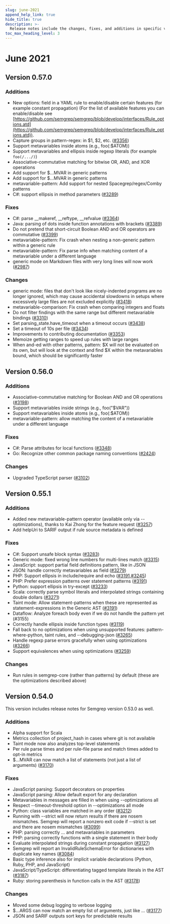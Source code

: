```yaml
---
slug: june-2021
append_help_link: true
hide_title: true
description: >-
  Release notes include the changes, fixes, and additions in specific versions of Semgrep.
toc_max_heading_level: 3
---
```


# June 2021

## Version 0.57.0

### Additions

- New options: field in a YAML rule to enable/disable certain features (for example constant propagation) (For the list of available features you can enable/disable see [https://github.com/semgrep/semgrep/blob/develop/interfaces/Rule_options.atd](https://github.com/semgrep/semgrep/blob/develop/interfaces/Rule_options.atd)).
- Capture groups in pattern-regex: in $1, $2, etc. ([#3356](https://github.com/semgrep/semgrep/issues/3356))
- Support metavariables inside atoms (e.g., foo(:$ATOM))
- Support metavariables and ellipsis inside regexp literals (for example `foo(/.../)`)
- Associative-commutative matching for bitwise OR, AND, and XOR operations
- Add support for $...MVAR in generic patterns
- Add support for $...MVAR in generic patterns
- metavariable-pattern: Add support for nested Spacegrep/regex/Comby patterns
- C#: support ellipsis in method parameters ([#3289](https://github.com/semgrep/semgrep/issues/3289))

### Fixes

- C#: parse __makeref, __reftype, __refvalue ([#3364](https://github.com/semgrep/semgrep/pull/3364))
- Java: parsing of dots inside function annotations with brackets ([#3389](https://github.com/semgrep/semgrep/pull/3389))
- Do not pretend that short-circuit Boolean AND and OR operators are commutative ([#3399](https://github.com/semgrep/semgrep/issues/3399))
- metavariable-pattern: Fix crash when nesting a non-generic pattern within a generic rule
- metavariable-pattern: Fix parse info when matching content of a metavariable under a different language
- generic mode on Markdown files with very long lines will now work ([#2987](https://github.com/semgrep/semgrep/issues/2987))

### Changes

- generic mode: files that don't look like nicely-indented programs are no longer ignored, which may cause accidental slowdowns in setups where excessively large files are not excluded explicitly ([#3418](https://github.com/semgrep/semgrep/pull/3418))
- metavariable-comparison: Fix crash when comparing integers and floats
- Do not filter findings with the same range but different metavariable bindings ([#3310](https://github.com/semgrep/semgrep/pull/3310))
- Set parsing_state.have_timeout when a timeout occurs ([#3438](https://github.com/semgrep/semgrep/pull/3438))
- Set a timeout of 10s per file ([#3434](https://github.com/semgrep/semgrep/pull/3434))
- Improvements to contributing documentation ([#3353](https://github.com/semgrep/semgrep/pull/3353))
- Memoize getting ranges to speed up rules with large ranges
- When and-ed with other patterns, pattern: $X will not be evaluated on its own, but will look at the context and find $X within the metavariables bound, which should be significantly faster

## Version 0.56.0

### Additions

- Associative-commutative matching for Boolean AND and OR operations ([#3198](https://github.com/semgrep/semgrep/issues/3198))
- Support metavariables inside strings (e.g., foo("$VAR"))
- Support metavariables inside atoms (e.g., foo(:$ATOM))
- metavariable-pattern: allow matching the content of a metavariable under a different language

### Fixes

- C#: Parse attributes for local functions ([#3348](https://github.com/semgrep/semgrep/issues/3348))
- Go: Recognize other common package naming conventions ([#2424](https://github.com/semgrep/semgrep/issues/2424))

### Changes

- Upgraded TypeScript parser ([#3102](https://github.com/semgrep/semgrep/issues/3102))

## Version 0.55.1

### Additions

- Added new metavariable-pattern operator (available only via --optimizations), thanks to Kai Zhong for the feature request ([#3257](https://github.com/semgrep/semgrep/issues/3257))
- Add helpUri to SARIF output if rule source metadata is defined

### Fixes

- C#: Support unsafe block syntax ([#3283](https://github.com/semgrep/semgrep/pull/3283))
- Generic mode: fixed wrong line numbers for multi-lines match ([#3315](https://github.com/semgrep/semgrep/issues/3315))
- JavaScript: support partial field definitions pattern, like in JSON
- JSON: handle correctly metavariables as field ([#3279](https://github.com/semgrep/semgrep/issues/3279))
- PHP: Support ellipsis in include/require and echo ([#3191](https://github.com/semgrep/semgrep/issues/3191),[#3245](https://github.com/semgrep/semgrep/issues/3245))
- PHP: Prefer expression patterns over statement patterns ([#3191](https://github.com/semgrep/semgrep/issues/3191))
- Python: support ellipsis in try-except ([#3233](https://github.com/semgrep/semgrep/pull/3233))
- Scala: correctly parse symbol literals and interpolated strings containing double dollars ([#3271](https://github.com/semgrep/semgrep/pull/3271))
- Taint mode: Allow statement-patterns when these are represented as statement-expressions in the Generic AST ([#3191](https://github.com/semgrep/semgrep/issues/3191))
- Dataflow: Analyze foreach body even if we do not handle the pattern yet (#3155)
- Correctly handle ellipsis inside function types ([#3119](https://github.com/semgrep/semgrep/issues/3119))
- Fall back to no optimizations when using unsupported features: pattern-where-python, taint rules, and --debugging-json ([#3265](https://github.com/semgrep/semgrep/pull/3265))
- Handle regexp parse errors gracefully when using optimizations ([#3266](https://github.com/semgrep/semgrep/pull/3266))
- Support equivalences when using optimizations ([#3259](https://github.com/semgrep/semgrep/pull/3259))

### Changes

- Run rules in semgrep-core (rather than patterns) by default (these are the optimizations described above)

## Version 0.54.0

This version includes release notes for Semgrep version 0.53.0 as well.

### Additions

- Alpha support for Scala
- Metrics collection of project_hash in cases where git is not available
- Taint mode now also analyzes top-level statements
- Per rule parse times and per rule-file parse and match times added to opt-in metrics
- $...MVAR can now match a list of statements (not just a list of arguments) ([#3170](https://github.com/semgrep/semgrep/issues/3170))

### Fixes

- JavaScript parsing: Support decorators on properties
- JavaScript parsing: Allow default export for any declaration
- Metavariables in messages are filled in when using --optimizations all
- Respect --timeout-threshold option in --optimizations all mode
- Python: class variables are matched in any order ([#3212](https://github.com/semgrep/semgrep/issues/3212))
- Running with --strict will now return results if there are nosem mismatches. Semgrep will report a nonzero exit code if --strict is set and there are nosem mismatches ([#3099](https://github.com/semgrep/semgrep/issues/3099))
- PHP: parsing correctly ... and metavariables in parameters
- PHP: parsing correctly functions with a single statement in their body
- Evaluate interpolated strings during constant propagation ([#3127](https://github.com/semgrep/semgrep/issues/3127))
- Semgrep will report an InvalidRuleSchemaError for dictionaries with duplicate key names ([#3084](https://github.com/semgrep/semgrep/issues/3084))
- Basic type inference also for implicit variable declarations (Python, Ruby, PHP, and JavaScript)
- JavaScript/TypeScript: differentiating tagged template literals in the AST ([#3187](https://github.com/semgrep/semgrep/issues/3187))
- Ruby: storing parenthesis in function calls in the AST ([#3178](https://github.com/semgrep/semgrep/issues/3178))

### Changes

- Moved some debug logging to verbose logging
- $...ARGS can now match an empty list of arguments, just like ... ([#3177](https://github.com/semgrep/semgrep/issues/3177))
- JSON and SARIF outputs sort keys for predictable results
